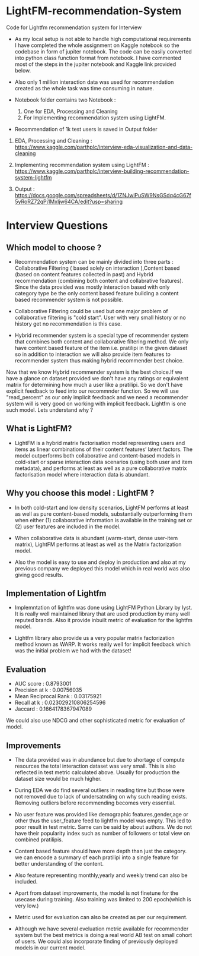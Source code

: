 # LightFM-recommendation-System
Code for Lightfm recommendation system for Interview

* As my local setup is not able to handle high computational requirements I have completed the whole assignment on Kaggle notebook so the codebase in form of jupiter notebook. The code can be easily converted into python class function format from notebook. I have commented most of the steps in the jupiter notebook and Kaggle link provided below.

* Also only 1 million interaction data was used for recommendation created as the whole task was time consuming in nature.


* Notebook folder contains two Notebook : </b>
   1. One for EDA, Processing and Cleaning 
   2. For Implementing recommendation system using LightFM.

* Recommendation of 1k test users is saved in  Output folder


1. EDA, Processing and Cleaning : https://www.kaggle.com/parthplc/interview-eda-visualization-and-data-cleaning </b>

2. Implementing recommendation system using LightFM : https://www.kaggle.com/parthplc/interview-building-recommendation-system-lightfm

3. Output : https://docs.google.com/spreadsheets/d/1ZNJwlPuSW9NsGSdq4cG67f5yRoRZ72qPj1MxIjw64CA/edit?usp=sharing



# Interview Questions


## Which model to choose ? 

* Recommendation system can be mainly divided into three parts : Collaborative Filtering ( based solely on interaction ),Content based (based on content features collected in past) and Hybrid recommendation (combining both content and collabrative features). Since the data provided was mostly interaction based with only category type be the only content based feature building a content based recommender system is not possible.

* Collaborative Filtering could be used but one major problem of collaborative filtering is "cold start". User with very small history or no history get no recommendation is this case.

* Hybrid recommender system is a special type of recommender system that combines both content and collaborative filtering method. We only have content based feature of the item i.e. pratilipi in the given dataset so in addition to interaction we will also provide item features to recommender system thus making hybrid recommender best choice.

</b>

Now that we know Hybrid recommender system is the best choice.If we have a glance on dataset provided we don't have any ratings or equivalent matrix for determining how much a user like a pratilipi. So we don't have explicit feedback to feed into our recommnder function. So we will use "read_percent" as our only implicit feedback and we need a recommender system will is very good on working with implicit feedback. Lightfm is one such model. Lets understand why ?

## What is LightFM?

* LightFM is a hybrid matrix factorisation model representing users and items as linear combinations of their content features’ latent factors. The model outperforms both collaborative and content-based models in cold-start or sparse interaction data scenarios (using both user and item metadata), and performs at least as well as a pure collaborative matrix factorisation model where interaction data is abundant.

## Why you choose this model : LightFM ? 

* In both cold-start and low density scenarios, LightFM performs at least as well as pure content-based models, substantially outperforming them when either (1) collaborative information is available in the training set or (2) user features are included in the model.

* When collaborative data is abundant (warm-start, dense user-item matrix), LightFM performs at least as well as the Matrix factorization model.

* Also the model is easy to use and deploy in production and also at my previous company we deployed this model which in real world was also giving good results.


## Implementation of Lightfm

* Implemntation of lightfm was done using LightFM Python Library by lyst. It is really well maintained library that are used production by many well reputed brands. Also it provide inbuilt metric of evaluation for the lightfm model. </b>


* Lightfm library also provide us a very popular matrix factorization method known as WARP. It works really well for implicit feedback which was the initial problem we had with the dataset!


## Evaluation

*  AUC score : 0.8793001
*  Precision at k : 0.00756035
*  Mean Reciprocal Rank : 0.03175921
*  Recall at k : 0.023029210806254596
* Jaccard : 0.1664178367947089

We could also use NDCG and other sophisticated metric for evaluation of model.

## Improvements

* The data provided was in abundance but due to shortage of compute resources the total interaction dataset was very small. This is also reflected in test metric calculated above. Usually for production the dataset size would be much higher.

* During EDA we do find several outliers in reading time but those were not removed due to lack of undersatnding on why such reading exists. Removing outliers before recommending becomes very essential.

* No user feature was provided like demographic features,gender,age or other thus the user_feature feed to lightfm model was empty. This led to poor result in test metric. Same can be said by about authors. We do not have their popularity index such as number of followers or total view on combined pratilipis.

* Content based feature should have more depth than just the category. we can encode a summary of each pratilipi into a single feature for better understanding of the content.

* Also feature representing monthly,yearly and weekly trend can also be included.

* Apart from dataset improvements, the model is not finetune for the usecase during training. Also training was limited to 200 epoch(which is very low.)

* Metric used for evaluation can also be created as per our requirement. 

* Although we have several eveluation metric available for recommender system but the best metrics is doing a real world AB test on small cohort of users. We could also incorporate finding of previously deployed models in our current model.



